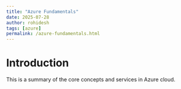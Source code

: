 ```yaml
---
title: "Azure Fundamentals"
date: 2025-07-28
author: rohidesh
tags: [azure]
permalink: /azure-fundamentals.html
---
```

# Introduction
This is a summary of the core concepts and services in Azure cloud.
